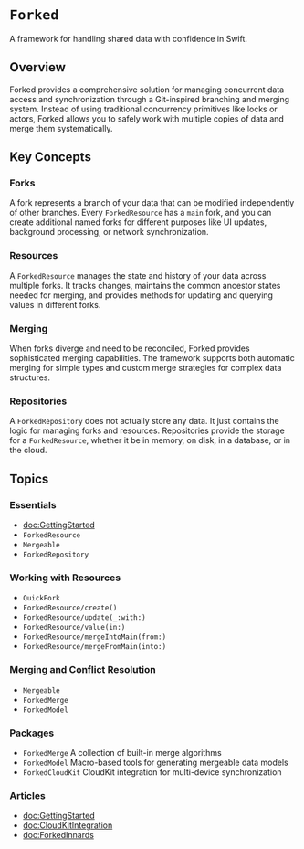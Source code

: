 # ``Forked``

A framework for handling shared data with confidence in Swift.

## Overview

Forked provides a comprehensive solution for managing concurrent data access and synchronization through a Git-inspired branching and merging system. Instead of using traditional concurrency primitives like locks or actors, Forked allows you to safely work with multiple copies of data and merge them systematically.

## Key Concepts

### Forks
A fork represents a branch of your data that can be modified independently of other branches. Every ``ForkedResource`` has a `main` fork, and you can create additional named forks for different purposes like UI updates, background processing, or network synchronization.

### Resources
A ``ForkedResource`` manages the state and history of your data across multiple forks. It tracks changes, maintains the common ancestor states needed for merging, and provides methods for updating and querying values in different forks.

### Merging
When forks diverge and need to be reconciled, Forked provides sophisticated merging capabilities. The framework supports both automatic merging for simple types and custom merge strategies for complex data structures.

### Repositories
A ``ForkedRepository`` does not actually store any data. It just contains the logic for managing forks and resources. Repositories provide the storage for a `ForkedResource`, whether it be in memory, on disk, in a database, or in the cloud.

## Topics

### Essentials

- <doc:GettingStarted>
- ``ForkedResource``
- ``Mergeable``
- ``ForkedRepository``

### Working with Resources

- ``QuickFork``
- ``ForkedResource/create()``
- ``ForkedResource/update(_:with:)``
- ``ForkedResource/value(in:)``
- ``ForkedResource/mergeIntoMain(from:)``
- ``ForkedResource/mergeFromMain(into:)``

### Merging and Conflict Resolution

- ``Mergeable``
- ``ForkedMerge``
- ``ForkedModel``

### Packages

- ``ForkedMerge``
  A collection of built-in merge algorithms
- ``ForkedModel``
  Macro-based tools for generating mergeable data models
- ``ForkedCloudKit``
  CloudKit integration for multi-device synchronization

### Articles

- <doc:GettingStarted>
- <doc:CloudKitIntegration>
- <doc:ForkedInnards>

